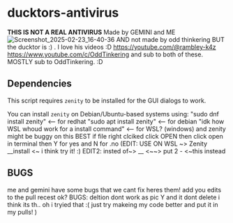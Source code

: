 # ducktors-antivirus
**THIS IS NOT A REAL ANTIVIRUS** Made by GEMINI and ME
![Screenshot_2025-02-23_16-40-36](https://github.com/user-attachments/assets/727d2c98-4b2f-45c1-85fe-b9aeaf51778a)
AND not made by odd thinkering BUT the ducktor is :) .
I love his videos :D
https://youtube.com/@rambley-k4z
https://www.youtube.com/c/OddTinkering
and sub to both of these. MOSTLY sub to OddTinkering. :D


## Dependencies

This script requires `zenity` to be installed for the GUI dialogs to work.

You can install `zenity` on Debian/Ubuntu-based systems using:
"sudo dnf install zenity" <-- for redhat
"sudo apt install zenity" <-- for debian
"idk how WSL whoud work for a install command" <-- for WSL? (windows)
and zenity might be buggy on this BEST if file right clciked click OPEN then click open in terminal then Y for yes and N for                                                                                                                             .no
(EDIT: USE ON WSL ~> Zenity __install <~ i think try it! :) EDIT2: insted of~> __ <~~> put 2 - <~this instead

## BUGS
me and gemini have some bugs that we cant fix heres them! add you edits to the pull recest ok?
BUGS: deltion dont work as pic Y and it dont delete i think its th.. oh i tryied that :( just try makeing my code better and put it in my pulls!                                  )
